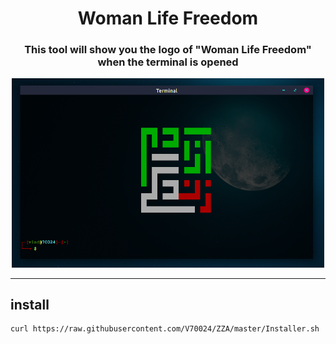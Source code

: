 <div align="center" style="display: inline_block">

# Woman Life Freedom
### This tool will show you the logo of "Woman Life Freedom" when the terminal is opened

</div>

<div align="center" style="display: inline_block">

<img  width="500em"   src="imgs/img.png" alt="vlad vlad70024 V70024 70024"/><br>

</div>

---

## install 
```bash
curl https://raw.githubusercontent.com/V70024/ZZA/master/Installer.sh | bash
```

